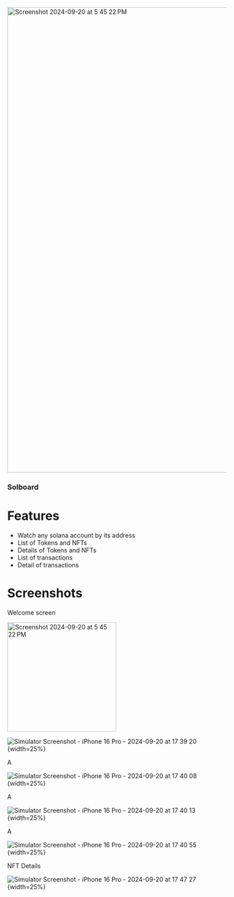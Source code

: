 <img width="1066" alt="Screenshot 2024-09-20 at 5 45 22 PM" src="https://github.com/user-attachments/assets/e950b0e7-6cd5-495e-996c-9aa880bcd992">

### Solboard

# Features

- Watch any solana account by its address
- List of Tokens and NFTs
- Details of Tokens and NFTs
- List of transactions
- Detail of transactions

# Screenshots

Welcome screen

<img width="250" alt="Screenshot 2024-09-20 at 5 45 22 PM" src="https://github.com/user-attachments/assets/6243cfd1-3951-4c3e-8c53-aece4b9d7d44">

![Simulator Screenshot - iPhone 16 Pro - 2024-09-20 at 17 39 20](https://github.com/user-attachments/assets/6243cfd1-3951-4c3e-8c53-aece4b9d7d44){width=25%}

A

![Simulator Screenshot - iPhone 16 Pro - 2024-09-20 at 17 40 08](https://github.com/user-attachments/assets/ff5ab84d-bf5d-4f11-9f51-192426eb462e){width=25%}

A

![Simulator Screenshot - iPhone 16 Pro - 2024-09-20 at 17 40 13](https://github.com/user-attachments/assets/5b5f9c7b-37d6-442d-b355-bce64a609427){width=25%}

A

![Simulator Screenshot - iPhone 16 Pro - 2024-09-20 at 17 40 55](https://github.com/user-attachments/assets/50de1cf4-7c68-4f0f-ae12-4bb76d3ebf41){width=25%}

NFT Details

![Simulator Screenshot - iPhone 16 Pro - 2024-09-20 at 17 47 27](https://github.com/user-attachments/assets/7566c2fd-68ce-4bb7-9f4b-07179ba82c49){width=25%}
